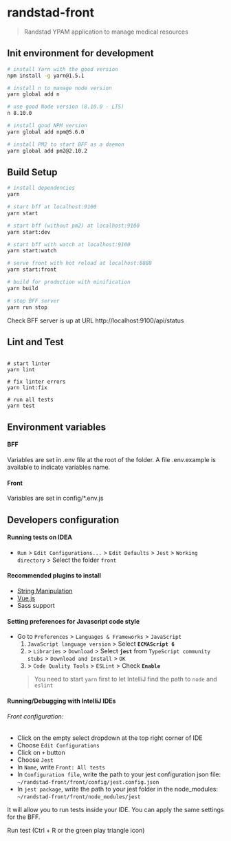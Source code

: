 # randstad-front

> Randstad YPAM application to manage medical resources

## Init environment for development

``` bash
# install Yarn with the good version
npm install -g yarn@1.5.1

# install n to manage node version
yarn global add n

# use good Node version (8.10.0 - LTS)
n 8.10.0

# install good NPM version
yarn global add npm@5.6.0 

# install PM2 to start BFF as a daemon
yarn global add pm2@2.10.2 
```

## Build Setup

``` bash
# install dependencies
yarn

# start bff at localhost:9100
yarn start

# start bff (without pm2) at localhost:9100
yarn start:dev

# start bff with watch at localhost:9100
yarn start:watch

# serve front with hot reload at localhost:8888
yarn start:front

# build for production with minification
yarn build

# stop BFF server
yarn run stop
```

Check BFF server is up at URL http://localhost:9100/api/status

## Lint and Test
```

# start linter
yarn lint

# fix linter errors
yarn lint:fix

# run all tests
yarn test
```

## Environment variables

#### BFF
Variables are set in .env file at the root of the folder.
A file .env.example is available to indicate variables name.

#### Front
Variables are set in config/*.env.js

## Developers configuration

#### Running tests on IDEA

 * `Run` > `Edit Configurations...` > `Edit Defaults` > `Jest` > `Working directory` > Select the folder `front`

#### Recommended plugins to install

 * [String Manipulation](https://plugins.jetbrains.com/plugin/2162-string-manipulation)
 * [Vue.js](https://plugins.jetbrains.com/plugin/9442-vue-js)
 * Sass support
 
#### Setting preferences for Javascript code style

 * Go to `Preferences` > `Languages & Frameworks` > `JavaScript`
   1. `JavaScript language version` > Select __`ECMAScript 6`__
   2. \> `Libraries` > `Download` > Select __`jest`__ from `TypeScript community stubs` > `Download and Install` > `OK`
   3. \> `Code Quality Tools` > `ESLint` > Check __`Enable`__
   > You need to start `yarn` first to let IntelliJ find the path to `node` and `eslint`

#### Running/Debugging with IntelliJ IDEs

###### Front configuration:

* Click on the empty select dropdown at the top right corner of IDE
* Choose `Edit Configurations`
* Click on `+` button
* Choose `Jest`
* In `Name`, write `Front: All tests`
* In `Configuration file`, write the path to your jest configuration json file:  `~/randstad-front/front/config/jest.config.json`
* In `jest package`, write the path to your jest folder in the node_modules: `~/randstad-front/front/node_modules/jest`

It will allow you to run tests inside your IDE. You can apply the same settings for the BFF.

Run test (Ctrl + R or the green play triangle icon)